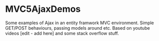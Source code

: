 # MVC5AjaxDemos

Some examples of Ajax in an entity framwork MVC environment. Simple GET/POST behaviours, passing models around etc.
Based on youtube videos [edit - add here] and some stack overflow stuff.
